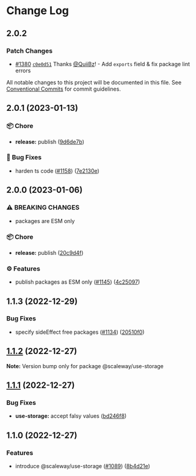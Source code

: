 # Change Log

## 2.0.2

### Patch Changes

- [#1380](https://github.com/scaleway/scaleway-lib/pull/1380) [`c0e0d51`](https://github.com/scaleway/scaleway-lib/commit/c0e0d5104680149f9b38ae509b17d14a66c4d733) Thanks [@QuiiBz](https://github.com/QuiiBz)! - Add `exports` field & fix package lint errors

All notable changes to this project will be documented in this file.
See [Conventional Commits](https://conventionalcommits.org) for commit guidelines.

## 2.0.1 (2023-01-13)

### :package: Chore

- **release:** publish ([9d6de7b](https://github.com/scaleway/scaleway-lib/commit/9d6de7b63065f53774cb64b0e5a46a868dc9933a))

### :bug: Bug Fixes

- harden ts code ([#1158](https://github.com/scaleway/scaleway-lib/issues/1158)) ([7e2130e](https://github.com/scaleway/scaleway-lib/commit/7e2130ea4c2a079c69ec49b27444daa8f6076d03))

## 2.0.0 (2023-01-06)

### ⚠ BREAKING CHANGES

- packages are ESM only

### :package: Chore

- **release:** publish ([20c9d4f](https://github.com/scaleway/scaleway-lib/commit/20c9d4fb39822245252bf362bc7a8d26127e511d))

### :gear: Features

- publish packages as ESM only ([#1145](https://github.com/scaleway/scaleway-lib/issues/1145)) ([4c25097](https://github.com/scaleway/scaleway-lib/commit/4c25097254a5ba7f0a5dbb6fdf5d6578a75f777a))

## 1.1.3 (2022-12-29)

### Bug Fixes

- specify sideEffect free packages ([#1134](https://github.com/scaleway/scaleway-lib/issues/1134)) ([20510f0](https://github.com/scaleway/scaleway-lib/commit/20510f0f66fde99e682529db28fe85d580efe474))

## [1.1.2](https://github.com/scaleway/scaleway-lib/compare/@scaleway/use-storage@1.1.1...@scaleway/use-storage@1.1.2) (2022-12-27)

**Note:** Version bump only for package @scaleway/use-storage

## [1.1.1](https://github.com/scaleway/scaleway-lib/compare/@scaleway/use-storage@1.1.0...@scaleway/use-storage@1.1.1) (2022-12-27)

### Bug Fixes

- **use-storage:** accept falsy values ([bd246f8](https://github.com/scaleway/scaleway-lib/commit/bd246f8d48b9186a968f66026ea867df6a72ead4))

## 1.1.0 (2022-12-27)

### Features

- introduce @scaleway/use-storage ([#1089](https://github.com/scaleway/scaleway-lib/issues/1089)) ([8b4d21e](https://github.com/scaleway/scaleway-lib/commit/8b4d21e897cc6ccf48f4c7625c96fdcdea3f8d6e))
